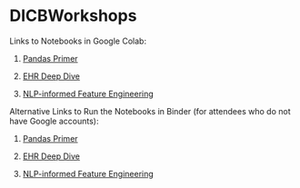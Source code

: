 # DICBWorkshops

Links to Notebooks in Google Colab:

1. [Pandas Primer](https://colab.research.google.com/github/btwooton/DICBWorkshops/blob/master/PandasAndNumpyPrimer.ipynb)

2. [EHR Deep Dive](https://colab.research.google.com/github/btwooton/DICBWorkshops/blob/master/EHRDeepDive_Diabetes.ipynb)

3. [NLP-informed Feature Engineering](https://colab.research.google.com/github/btwooton/DICBWorkshops/blob/nlp-informed-feature-engineering/NLPInformedFeatureEngineering.ipynb)

Alternative Links to Run the Notebooks in Binder (for attendees who do not have Google accounts):
1. [Pandas Primer](https://mybinder.org/v2/gh/btwooton/DICBWorkshops/master?filepath=PandasAndNumpyPrimer.ipynb)

2. [EHR Deep Dive](https://mybinder.org/v2/gh/btwooton/DICBWorkshops/master?filepath=EHRDeepDive_Diabetes.ipynb)

3. [NLP-informed Feature Engineering](https://mybinder.org/v2/gh/btwooton/DICBWorkshops/nlp-informed-feature-engineering?filepath=NLPInformedFeatureEngineering.ipynb)
